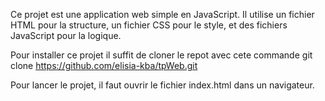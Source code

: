 Ce projet est une application web simple en JavaScript. 
Il utilise un fichier HTML pour la structure, un fichier CSS pour le style, et des fichiers JavaScript pour la logique. 

Pour installer ce projet il suffit de cloner le repot avec cete commande git clone https://github.com/elisia-kba/tpWeb.git 

Pour lancer le projet, il faut ouvrir le fichier index.html dans un navigateur.


